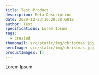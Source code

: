 ```yaml
---
title: Test Product
description: Meta Description
date: 2020-12-23T10:28:28.681Z
author: Test
specifications: Lorem Ipsum
tags:
  - created
thumbnail: src/static/img/christmas.jpg
heroImage: src/static/img/christmas.jpg
productImages: []
---
```

Lorem Ipsum
